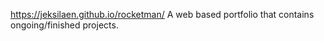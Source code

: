 https://jeksilaen.github.io/rocketman/
A web based portfolio that contains ongoing/finished projects.
